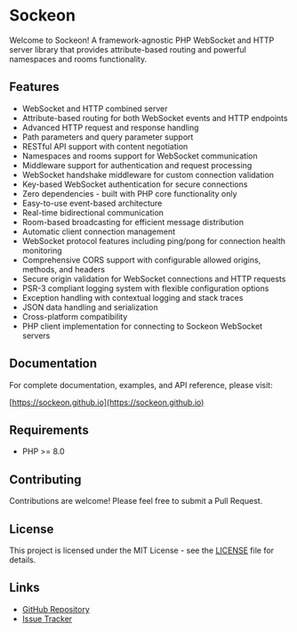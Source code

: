 # Sockeon

Welcome to Sockeon! A framework-agnostic PHP WebSocket and HTTP server library that provides attribute-based routing and powerful namespaces and rooms functionality.

## Features

- WebSocket and HTTP combined server
- Attribute-based routing for both WebSocket events and HTTP endpoints
- Advanced HTTP request and response handling
- Path parameters and query parameter support
- RESTful API support with content negotiation
- Namespaces and rooms support for WebSocket communication
- Middleware support for authentication and request processing
- WebSocket handshake middleware for custom connection validation
- Key-based WebSocket authentication for secure connections
- Zero dependencies - built with PHP core functionality only
- Easy-to-use event-based architecture
- Real-time bidirectional communication
- Room-based broadcasting for efficient message distribution
- Automatic client connection management
- WebSocket protocol features including ping/pong for connection health monitoring
- Comprehensive CORS support with configurable allowed origins, methods, and headers
- Secure origin validation for WebSocket connections and HTTP requests
- PSR-3 compliant logging system with flexible configuration options
- Exception handling with contextual logging and stack traces
- JSON data handling and serialization
- Cross-platform compatibility
- PHP client implementation for connecting to Sockeon WebSocket servers

## Documentation

For complete documentation, examples, and API reference, please visit:

[https://sockeon.github.io](https://sockeon.github.io)

## Requirements

- PHP >= 8.0

## Contributing

Contributions are welcome! Please feel free to submit a Pull Request.

## License

This project is licensed under the MIT License - see the [LICENSE](LICENSE) file for details.

## Links

- [GitHub Repository](https://github.com/sockeon/sockeon)
- [Issue Tracker](https://github.com/sockeon/sockeon/issues)

